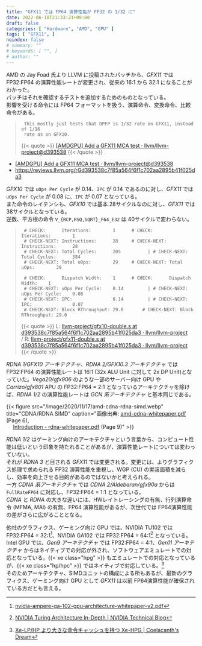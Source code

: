 ```yaml
---
title: "GFX11 では FP64 演算性能が FP32 の 1/32 に"
date: 2022-06-18T21:33:21+09:00
draft: false
categories: [ "Hardware", "AMD", "GPU" ]
tags: [ "GFX11", ]
noindex: false
# summary: ""
# keywords: [ "", ]
# author: ""
---
```


AMD の Jay Foad 氏より LLVM に投稿されたパッチから、*GFX11* では FP32:FP64 の演算性能レートが変更され、従来の 16:1 から 32:1 になることがわかった。  
パッチはそれを確認するテストを追加するためのものとなっている。  
影響を受ける命令には FP64 フォーマットを扱う、演算命令、変換命令、比較命令がある。  

 > 		This mostly just tests that DPFP is 1/32 rate on GFX11, instead of 1/16
 > 		rate as on GFX10.
 >
 > {{< quote >}} [[AMDGPU] Add a GFX11 MCA test · llvm/llvm-project@d393538](https://github.com/llvm/llvm-project/commit/d393538c7f85a564f6f1c702aa2895b41f025da3) {{< /quote >}}

 * [[AMDGPU] Add a GFX11 MCA test · llvm/llvm-project@d393538](https://github.com/llvm/llvm-project/commit/d393538c7f85a564f6f1c702aa2895b41f025da3)
 * <https://reviews.llvm.org/rGd393538c7f85a564f6f1c702aa2895b41f025da3>

*GFX10* では `uOps Per Cycle` が 0.14、`IPC` が 0.14 であるのに対し、*GFX11* では `uOps Per Cycle` が 0.08 に、`IPC` が 0.07 となっている。  
また命令のレイテンシも、*GFX10* では基本 28サイクルなのに対し、*GFX11* では 38サイクルとなっている。  
逆数、平方根の命令 `V_{RCP,RSQ,SQRT}_F64_E32` は 40サイクルで変わらない。  

 > 		# CHECK:      Iterations:        1		# CHECK:      Iterations:        1
 > 		# CHECK-NEXT: Instructions:      28		# CHECK-NEXT: Instructions:      28
 > 		# CHECK-NEXT: Total Cycles:      205	      |	# CHECK-NEXT: Total Cycles:      384
 > 		# CHECK-NEXT: Total uOps:        29		# CHECK-NEXT: Total uOps:        29
 > 		
 > 		# CHECK:      Dispatch Width:    1		# CHECK:      Dispatch Width:    1
 > 		# CHECK-NEXT: uOps Per Cycle:    0.14	      |	# CHECK-NEXT: uOps Per Cycle:    0.08
 > 		# CHECK-NEXT: IPC:               0.14	      |	# CHECK-NEXT: IPC:               0.07
 > 		# CHECK-NEXT: Block RThroughput: 29.0		# CHECK-NEXT: Block RThroughput: 29.0
 >
 > {{< quote >}} L: [llvm-project/gfx10-double.s at d393538c7f85a564f6f1c702aa2895b41f025da3 · llvm/llvm-project](https://github.com/llvm/llvm-project/blob/d393538c7f85a564f6f1c702aa2895b41f025da3/llvm/test/tools/llvm-mca/AMDGPU/gfx10-double.s) <br> / R: [llvm-project/gfx11-double.s at d393538c7f85a564f6f1c702aa2895b41f025da3 · llvm/llvm-project](https://github.com/llvm/llvm-project/blob/d393538c7f85a564f6f1c702aa2895b41f025da3/llvm/test/tools/llvm-mca/AMDGPU/gfx11-double.s) {{< /quote >}}

*RDNA 1/GFX10 アーキテクチャ*、*RDNA 2/GFX10.3 アーキテクチャ* では FP32:FP64 の演算性能レートは 16:1 (32x ALU Unit に対して 2x DP Unit)となっていた。*Vega20/gfx906* のような一部のサーバー向け GPU や *Carrizo/gfx801* APU の FP32:FP64 = 2:1 となっているアーキテクチャを除けば、*RDNA 1/2* の演算性能レートは *GCN 系アーキテクチャ* と基本同じである。  

{{< figure src="/image/2020/11/17/amd-cdna-rdna-simd.webp" title="CDNA/RDNA SIMD" caption="画像出典: [amd-cdna-whitepaper.pdf](https://www.amd.com/system/files/documents/amd-cdna-whitepaper.pdf) (Page 6), <br>&emsp; [Introduction - rdna-whitepaper.pdf](https://www.amd.com/system/files/documents/rdna-whitepaper.pdf) (Page 9)" >}}

*RDNA 1/2* はゲーミング向けのアーキテクチャという言葉から、コンピュート性能は低いという印象を持たれることがあるが、演算性能レートについては変わっていない。  
それが *RDNA 3* と目される *GFX11* では変更される。変更には、よりグラフィクス処理で求められる FP32 演算性能を重視し、WGP (CU) の実装面積を減らし、効率を向上させる目的があるのではないかと考えられる。  
一方 *CDNA 系アーキテクチャ* では *CDNA 2/Aldebaran/gfx90a* からは `FullRateFP64` に対応し、FP32:FP64 = 1:1 となっている。  
*CDNA* と *RDNA* の大きな違いには、HWレイトレーシングの有無、行列演算命令 (MFMA, MAI) の有無、FP64 演算性能があるが、次世代では FP64演算性能の差がさらに広がることとなる。  

他社のグラフィクス、ゲーミング向け GPU では、NVIDIA TU102 では FP32:FP64 = 32:1[^tu102]、NVIDIA GA102 では FP32:FP64 = 64:1[^ga102] となっている。  
Intel GPU では、*Gen9 アーキテクチャ* では FP32:FP64 = 4:1、*Gen11 アーキテクチャ* からはネイティブでの対応が外され、ソフトウェアエミュレートでの対応となっている。{{< xe class="hpg" >}} もエミュレートでの対応となっているが、{{< xe class="hp/hpc" >}} ではネイティブで対応している。[^intel-gpu]  
そのためアーキテクチャ、SIMDユニットの構成による所もあるが、最新のグラフィクス、ゲーミング向け GPU として *GFX11* は以前 FP64演算性能が確保されている方だとも言える。  

[^intel-gpu]: [Xe-LP/HP より大きな命令キャッシュを持つ Xe-HPG | Coelacanth's Dream](/posts/2021/09/16/intel-xe_hpg-icache/)

[^tu102]: [nvidia-ampere-ga-102-gpu-architecture-whitepaper-v2.pdf](https://www.nvidia.com/content/PDF/nvidia-ampere-ga-102-gpu-architecture-whitepaper-v2.pdf)
[^ga102]: [NVIDIA Turing Architecture In-Depth | NVIDIA Technical Blog](https://developer.nvidia.com/blog/nvidia-turing-architecture-in-depth/)
